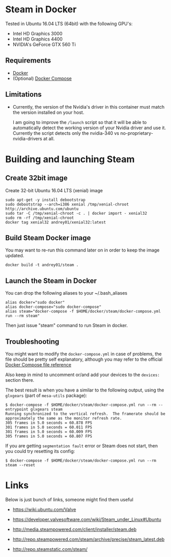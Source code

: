 # Steam in Docker

Tested in Ubuntu 16.04 LTS (64bit) with the following GPU's:

- Intel HD Graphics 3000
- Intel HD Graphics 4400
- NVIDIA's GeForce GTX 560 Ti


## Requirements

- [Docker](https://www.docker.com/)
- (Optional) [Docker Compose](https://docs.docker.com/compose/)

## Limitations

- Currently, the version of the Nvidia's driver in this container must match the version installed on your host.

   I am going to improve the `/launch` script so that it will be able to automatically detect the working version of your Nvidia driver and use it.
   Currently the script detects only the nvidia-340 vs no-proprietary-nvidia-drivers at all.


# Building and launching Steam

## Create 32bit image

Create 32-bit Ubuntu 16.04 LTS (xenial) image

```
sudo apt-get -y install debootstrap
sudo debootstrap --arch=i386 xenial /tmp/xenial-chroot http://archive.ubuntu.com/ubuntu
sudo tar -C /tmp/xenial-chroot -c . | docker import - xenial32
sudo rm -rf /tmp/xenial-chroot
docker tag xenial32 andrey01/xenial32:latest
```

## Build Steam Docker image

You may want to re-run this command later on in order to keep the image updated.

```
docker build -t andrey01/steam .
```


## Launch the Steam in Docker

You can drop the following aliases to your ~/.bash_aliases

```
alias docker="sudo docker"
alias docker-compose="sudo docker-compose"
alias steam="docker-compose -f $HOME/docker/steam/docker-compose.yml run --rm steam"
```

Then just issue "steam" command to run Steam in docker.

## Troubleshooting

You might want to modify the `docker-compose.yml` in case of problems, the file should be pretty self explanatory, although you may refer to the official [Docker Compose file reference](https://docs.docker.com/compose/compose-file/)

Also keep in mind to uncomment or/and add your devices to the `devices:` section there.

The best result is when you have a similar to the following output, using the `glxgears` (part of `mesa-utils` package):

```
$ docker-compose -f $HOME/docker/steam/docker-compose.yml run --rm --entrypoint glxgears steam
Running synchronized to the vertical refresh.  The framerate should be
approximately the same as the monitor refresh rate.
305 frames in 5.0 seconds = 60.878 FPS
301 frames in 5.0 seconds = 60.011 FPS
301 frames in 5.0 seconds = 60.009 FPS
305 frames in 5.0 seconds = 60.807 FPS
```

If you are getting `segmentation fault` error or Steam does not start, then you could try resetting its config:

```
$ docker-compose -f $HOME/docker/steam/docker-compose.yml run --rm steam --reset
```

# Links

Below is just bunch of links, someone might find them useful

- https://wiki.ubuntu.com/Valve

- https://developer.valvesoftware.com/wiki/Steam_under_Linux#Ubuntu

- http://media.steampowered.com/client/installer/steam.deb

- http://repo.steampowered.com/steam/archive/precise/steam_latest.deb

- http://repo.steamstatic.com/steam/
